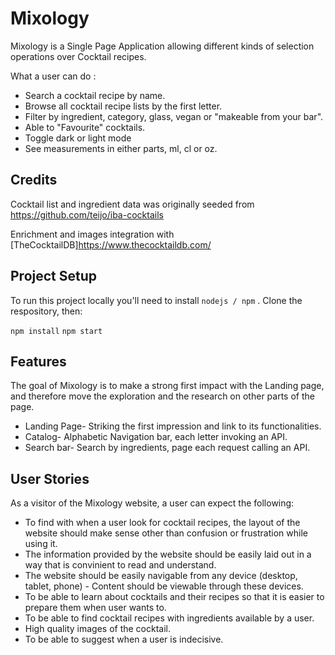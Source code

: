 # Mixology

Mixology is a Single Page Application allowing different kinds of selection operations over Cocktail recipes. 

What a user can do :
* Search a cocktail recipe by name.
* Browse all cocktail recipe lists by the first letter.
* Filter by ingredient, category, glass, vegan or "makeable from your bar".
* Able to "Favourite" cocktails.
* Toggle dark or light mode
* See measurements in either parts, ml, cl or oz.


## Credits
Cocktail list and ingredient data was originally seeded from https://github.com/teijo/iba-cocktails

Enrichment and images integration with [TheCocktailDB]https://www.thecocktaildb.com/ 

## Project Setup

To run this project locally you'll need to install ```nodejs / npm``` .
Clone the respository, then:

```npm install```
```npm start```

## Features

The goal of Mixology is to make a strong first impact with the Landing page, and therefore move the exploration and the research on other parts of the page.

* Landing Page- Striking the first impression and link to its functionalities.
* Catalog- Alphabetic Navigation bar, each letter invoking an API.
* Search bar- Search by ingredients, page each request calling an API.

## User Stories

As a visitor of the Mixology website, a user can expect the following:

* To find with when a user look for cocktail recipes, the layout of the website should make sense other than confusion or frustration while using it.
* The information provided by the website should be easily laid out in a way that is convinient to read and understand.
* The website should be easily navigable from any device (desktop, tablet, phone) - Content should be viewable through these devices.
* To be able to learn about cocktails and their recipes so that it is easier to prepare them when user wants to.
* To be able to find cocktail recipes with ingredients available by a user.
* High quality images of the cocktail.
* To be able to suggest when a user is indecisive.
